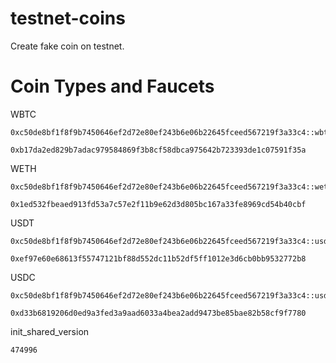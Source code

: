 # testnet-coins
Create fake coin on testnet.

# Coin Types and Faucets
WBTC
```
0xc50de8bf1f8f9b7450646ef2d72e80ef243b6e06b22645fceed567219f3a33c4::wbtc::WBTC
```
```
0xb17da2ed829b7adac979584869f3b8cf58dbca975642b723393de1c07591f35a
```
WETH
```
0xc50de8bf1f8f9b7450646ef2d72e80ef243b6e06b22645fceed567219f3a33c4::weth::WETH
```
```
0x1ed532fbeaed913fd53a7c57e2f11b9e62d3d805bc167a33fe8969cd54b40cbf
```
USDT
```
0xc50de8bf1f8f9b7450646ef2d72e80ef243b6e06b22645fceed567219f3a33c4::usdt::USDT
```
```
0xef97e60e68613f55747121bf88d552dc11b52df5ff1012e3d6cb0bb9532772b8
```
USDC
```
0xc50de8bf1f8f9b7450646ef2d72e80ef243b6e06b22645fceed567219f3a33c4::usdc::USDC
```
```
0xd33b6819206d0ed9a3fed3a9aad6033a4bea2add9473be85bae82b58cf9f7780
```
init_shared_version
```
474996
```
